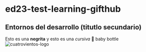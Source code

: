 # ed23-test-learning-gifthub

## Entornos del desarrollo (titutlo secundario)

Esto es una **negrita** y esto es una _cursiva_
🍼 baby bottle
![cuatrovientos-logo](https://aula0.cuatrovientos.org/pluginfile.php/1/theme_academi/logo/1688368219/logo-cuatrovientos-2-1.png)
